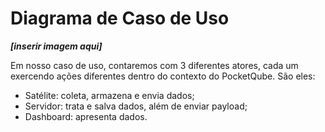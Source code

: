 # Diagrama de Caso de Uso
  
***[inserir imagem aqui]***
  
Em nosso caso de uso, contaremos com 3 diferentes atores, cada um exercendo ações diferentes dentro do contexto do PocketQube. São eles:
- Satélite: coleta, armazena e envia dados;
- Servidor: trata e salva dados, além de enviar payload;
- Dashboard: apresenta dados.
